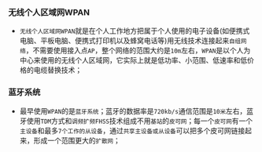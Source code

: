 ### 无线个人区域网WPAN
+ `无线个人区域网WPAN`就是在个人工作地方把属于个人使用的电子设备(如便携式电脑、平板电脑、便携式打印机以及蜂窝电话等)用无线技术连接起来`自组网络`，不需要使用接入点`AP`，整个网络的范围大约是`10m`左右，`WPAN`是以个人为中心来使用的无线个人区域网，它实际上就是低功率、小范围、低速率和低价格的电缆替换技术；
### 蓝牙系统
+ 最早使用`WPAN`的是`蓝牙系统`；蓝牙的数据率是`720kb/s`通信范围是`10米`左右，蓝牙使用`TDM`方式和`调频扩频FHSS`技术组成不用`基站`的`皮可网`；每一个`皮可网`有一个`主设备`和最多`7个工作的从设备`，通过`共享主设备或从设备`可以把多个皮可网链接起来，形成一个范围更大的`扩散网`；

